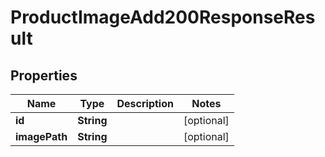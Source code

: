 

# ProductImageAdd200ResponseResult

## Properties

Name | Type | Description | Notes
------------ | ------------- | ------------- | -------------
**id** | **String** |  |  [optional]
**imagePath** | **String** |  |  [optional]




